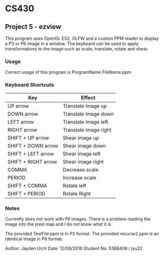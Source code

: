# CS430
## Project 5 - ezview

This program uses OpenGL ES2, GLFW and a custom PPM reader to display a P3 or P6 image in a window.
The keyboard can be used to apply transformations to the image such as scale, translate, rotate and shear.

### Usage
Correct usage of this program is ProgramName FileName.ppm

### Keyboard Shortcuts

| Key        			| Effect           |
| --------------------- |-----------------------|
| UP arrow     			| Translate image up 	|
| DOWN arrow    		| Translate image down	|
| LEFT arrow     		| Translate image left	|
| RIGHT arrow     		| Translate image right |
| SHIFT + UP arrow     	| Shear image up 		|
| SHIFT + DOWN arrow    | Shear image down 		|
| SHIFT + LEFT arrow    | Shear image left 		|
| SHIFT + RIGHT arrow   | Shear image right 	|
| COMMA 				| Decrease scale 		|
| PERIOD 				| Increase scale 		|
| SHIFT + COMMA 		| Rotate left 			|
| SHIFT + PERIOD 		| Rotate Right 			|


### Notes
Currently does not work with P6 images. There is a problem reading the image into the pixel map and I do not know what it is.

The provided TestFile.ppm is in P3 format.
The provided recurse2.ppm is an identical image in P6 format.

Author: Jayden Urch
Date: 12/08/2016
Student No: 5388406 / jsu22
